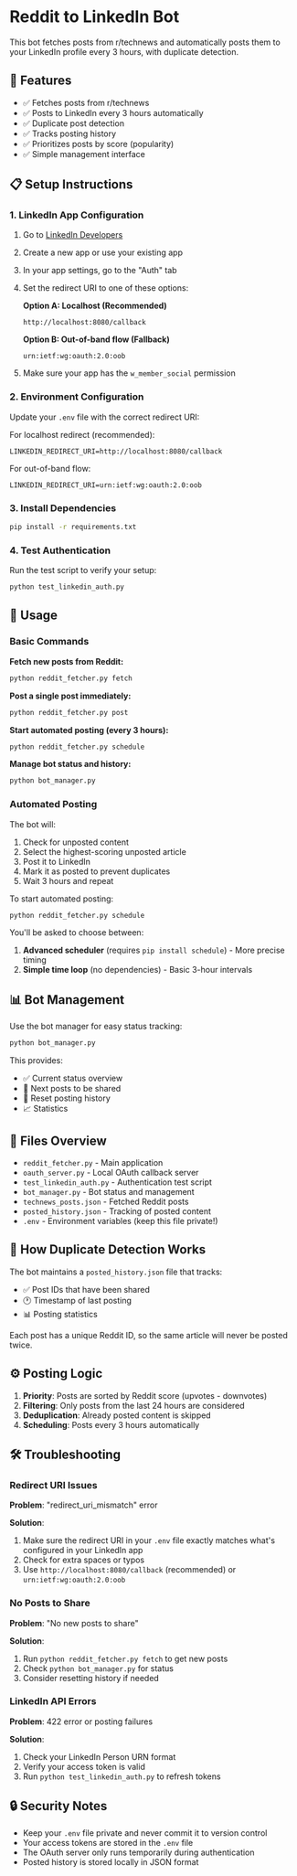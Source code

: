 # Reddit to LinkedIn Bot

This bot fetches posts from r/technews and automatically posts them to your LinkedIn profile every 3 hours, with duplicate detection.

## 🚀 Features

- ✅ Fetches posts from r/technews
- ✅ Posts to LinkedIn every 3 hours automatically
- ✅ Duplicate post detection
- ✅ Tracks posting history
- ✅ Prioritizes posts by score (popularity)
- ✅ Simple management interface

## 📋 Setup Instructions

### 1. LinkedIn App Configuration

1. Go to [LinkedIn Developers](https://www.linkedin.com/developers/)
2. Create a new app or use your existing app
3. In your app settings, go to the "Auth" tab
4. Set the redirect URI to one of these options:

   **Option A: Localhost (Recommended)**
   ```
   http://localhost:8080/callback
   ```
   
   **Option B: Out-of-band flow (Fallback)**
   ```
   urn:ietf:wg:oauth:2.0:oob
   ```

5. Make sure your app has the `w_member_social` permission

### 2. Environment Configuration

Update your `.env` file with the correct redirect URI:

For localhost redirect (recommended):
```env
LINKEDIN_REDIRECT_URI=http://localhost:8080/callback
```

For out-of-band flow:
```env
LINKEDIN_REDIRECT_URI=urn:ietf:wg:oauth:2.0:oob
```

### 3. Install Dependencies

```bash
pip install -r requirements.txt
```

### 4. Test Authentication

Run the test script to verify your setup:
```bash
python test_linkedin_auth.py
```

## 🎯 Usage

### Basic Commands

**Fetch new posts from Reddit:**
```bash
python reddit_fetcher.py fetch
```

**Post a single post immediately:**
```bash
python reddit_fetcher.py post
```

**Start automated posting (every 3 hours):**
```bash
python reddit_fetcher.py schedule
```

**Manage bot status and history:**
```bash
python bot_manager.py
```

### Automated Posting

The bot will:
1. Check for unposted content
2. Select the highest-scoring unposted article
3. Post it to LinkedIn
4. Mark it as posted to prevent duplicates
5. Wait 3 hours and repeat

To start automated posting:
```bash
python reddit_fetcher.py schedule
```

You'll be asked to choose between:
1. **Advanced scheduler** (requires `pip install schedule`) - More precise timing
2. **Simple time loop** (no dependencies) - Basic 3-hour intervals

## 📊 Bot Management

Use the bot manager for easy status tracking:

```bash
python bot_manager.py
```

This provides:
- ✅ Current status overview
- 📝 Next posts to be shared
- 🔄 Reset posting history
- 📈 Statistics

## 📁 Files Overview

- `reddit_fetcher.py` - Main application
- `oauth_server.py` - Local OAuth callback server
- `test_linkedin_auth.py` - Authentication test script
- `bot_manager.py` - Bot status and management
- `technews_posts.json` - Fetched Reddit posts
- `posted_history.json` - Tracking of posted content
- `.env` - Environment variables (keep this file private!)

## 🔄 How Duplicate Detection Works

The bot maintains a `posted_history.json` file that tracks:
- ✅ Post IDs that have been shared
- 🕐 Timestamp of last posting
- 📊 Posting statistics

Each post has a unique Reddit ID, so the same article will never be posted twice.

## ⚙️ Posting Logic

1. **Priority**: Posts are sorted by Reddit score (upvotes - downvotes)
2. **Filtering**: Only posts from the last 24 hours are considered
3. **Deduplication**: Already posted content is skipped
4. **Scheduling**: Posts every 3 hours automatically

## 🛠️ Troubleshooting

### Redirect URI Issues

**Problem**: "redirect_uri_mismatch" error

**Solution**: 
1. Make sure the redirect URI in your `.env` file exactly matches what's configured in your LinkedIn app
2. Check for extra spaces or typos
3. Use `http://localhost:8080/callback` (recommended) or `urn:ietf:wg:oauth:2.0:oob`

### No Posts to Share

**Problem**: "No new posts to share"

**Solution**: 
1. Run `python reddit_fetcher.py fetch` to get new posts
2. Check `python bot_manager.py` for status
3. Consider resetting history if needed

### LinkedIn API Errors

**Problem**: 422 error or posting failures

**Solution**: 
1. Check your LinkedIn Person URN format
2. Verify your access token is valid
3. Run `python test_linkedin_auth.py` to refresh tokens

## 🔒 Security Notes

- Keep your `.env` file private and never commit it to version control
- Your access tokens are stored in the `.env` file
- The OAuth server only runs temporarily during authentication
- Posted history is stored locally in JSON format
